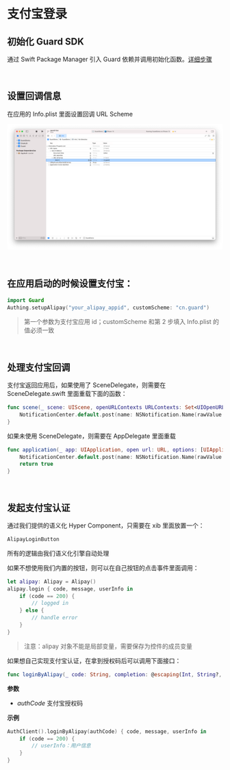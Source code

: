 # 支付宝登录

<LastUpdated/>

## 初始化 Guard SDK

通过 Swift Package Manager 引入 Guard 依赖并调用初始化函数。[详细步骤](/reference-new/mobile-and-client-applications/sdk-for-ios)

<br>

## 设置回调信息

在应用的 Info.plist 里面设置回调 URL Scheme

![](./images/alipay/1.png)

<br>

## 在应用启动的时候设置支付宝：

```swift
import Guard
Authing.setupAlipay("your_alipay_appid", customScheme: "cn.guard")
```

>第一个参数为支付宝应用 id；customScheme 和第 2 步填入 Info.plist 的值必须一致

<br>

## 处理支付宝回调

支付宝返回应用后，如果使用了 SceneDelegate，则需要在 SceneDelegate.swift 里面重载下面的函数：

```swift
func scene(_ scene: UIScene, openURLContexts URLContexts: Set<UIOpenURLContext>) {
    NotificationCenter.default.post(name: NSNotification.Name(rawValue: "alipayLoginOK"), object: URLContexts.first?.url)
}
```

如果未使用 SceneDelegate，则需要在 AppDelegate 里面重载

```swift
func application(_ app: UIApplication, open url: URL, options: [UIApplication.OpenURLOptionsKey : Any] = [:]) -> Bool {
    NotificationCenter.default.post(name: NSNotification.Name(rawValue: "alipayLoginOK"), object: URLContexts.first?.url)
    return true
}
```

<br>

## 发起支付宝认证

通过我们提供的语义化 Hyper Component，只需要在 xib 里面放置一个：

```swift
AlipayLoginButton
```

所有的逻辑由我们语义化引擎自动处理

如果不想使用我们内置的按钮，则可以在自己按钮的点击事件里面调用：

```swift
let alipay: Alipay = Alipay()
alipay.login { code, message, userInfo in
    if (code == 200) {
        // logged in
    } else {
        // handle error
    }
}
```

>注意：alipay 对象不能是局部变量，需要保存为控件的成员变量

如果想自己实现支付宝认证，在拿到授权码后可以调用下面接口：

```swift
func loginByAlipay(_ code: String, completion: @escaping(Int, String?, UserInfo?) -> Void)
```

**参数**

* *authCode* 支付宝授权码

**示例**

```swift
AuthClient().loginByAlipay(authCode) { code, message, userInfo in
    if (code == 200) {
        // userInfo：用户信息
    }
}
```
